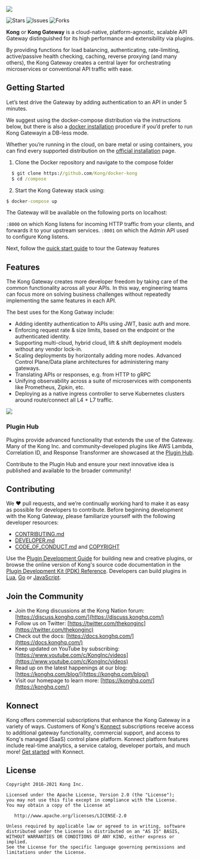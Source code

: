 [![][kong-logo]][kong-url]

![Stars](https://img.shields.io/github/stars/Kong/kong?style=flat-square) ![Issues](https://img.shields.io/github/issues/Kong/kong?style=flat-square) ![Forks](https://img.shields.io/github/forks/Kong/kong?style=flat-square)


**Kong** or **Kong Gateway** is a cloud-native, platform-agnostic, scalable API Gateway distinguished for its high performance and extensibility via plugins.

By providing functions for load balancing, authenticating, rate-limiting, active/passive health checking, caching, reverse proxying (and many others), the Kong Gateway creates a central layer for orchestrating microservices or conventional API traffic with ease.

## Getting Started

Let’s test drive the Gateway by adding authentication to an API in under 5 minutes.

We suggest using the docker-compose distribution via the instructions below, but there is also a [docker installation](https://docs.konghq.com/install/docker/) procedure if you’d prefer to run Kong Gatewayin a DB-less mode. 

Whether you’re running in the cloud, on bare metal or using containers, you can find every supported distribution on the [official installation](https://konghq.com/install/#kong-community) page.

1) Clone the Docker repository and navigate to the compose folder
```cmd
  $ git clone https://github.com/Kong/docker-kong
  $ cd /compose
```

2) Start the Kong Gateway stack using:
```cmd
$ docker-compose up
```

The Gateway will be available on the following ports on localhost:

`:8000` on which Kong listens for incoming HTTP traffic from your clients, and forwards it to your upstream services.
`:8001` on which the Admin API used to configure Kong listens.

Next, follow the [quick start guide](https://docs.konghq.com/gateway-oss/latest/getting-started/configuring-a-service/
) to tour the Gateway features

## Features

The Kong Gateway creates more developer freedom by taking care of the common functionality across all your APIs. In this way, engineering teams can focus more on solving business challenges without repeatedly implementing the same features in each API. 

The best uses for the Kong Gatway include:
- Adding identity authentication to APIs using JWT, basic auth and more.
- Enforcing request rate & size limits, based on the endpoint or the authenticated identity.
- Supporting multi-cloud, hybrid cloud, lift & shift deployment models without any vendor lock-in.
- Scaling deployments by horizontally adding more nodes. Advanced Control Plane/Data plane architectures for administering many gateways.
- Translating APIs or responses, e.g. from HTTP to gRPC
- Unifying observability across a suite of microservices with components like Prometheus, Zipkin, etc.
- Deploying as a native ingress controller to serve Kubernetes clusters around route/connect all L4 + L7 traffic.

[![][kong-benefits]][kong-url]

### Plugin Hub
Plugins provide advanced functionality that extends the use of the Gateway. Many of the Kong Inc. and community-developed plugins like AWS Lambda, Correlation ID, and Response Transformer are showcased at the [Plugin Hub](https://docs.konghq.com/hub/). 

Contribute to the Plugin Hub and ensure your next innovative idea is published and available to the broader community!

## Contributing

We ❤️  pull requests, and we’re continually working hard to make it as easy as possible for developers to contribute. Before beginning development with the Kong Gateway, please familiarize yourself with the following developer resources:
- [CONTRIBUTING.md](https://github.com/Kong/kong/blob/master/CONTRIBUTING.md)
- [DEVELOPER.md](https://github.com/Kong/kong/blob/master/DEVELOPER.md)
- [CODE_OF_CONDUCT.md](https://github.com/Kong/kong/blob/master/CODE_OF_CONDUCT.md) and [COPYRIGHT](https://github.com/Kong/kong/blob/master/COPYRIGHT)

Use the [Plugin Development Guide](https://docs.konghq.com/latest/plugin-development/) for building new and creative plugins, or browse the online version of Kong's source code documentation in the [Plugin Development Kit (PDK) Reference](https://docs.konghq.com/latest/pdk/). Developers can build plugins in [Lua](https://docs.konghq.com/gateway-oss/latest/plugin-development/), [Go](https://docs.konghq.com/gateway-oss/latest/external-plugins/#developing-go-plugins) or [JavaScript](https://docs.konghq.com/gateway-oss/latest/external-plugins/#developing-javascript-plugins).

## Join the Community

- Join the Kong discussions at the Kong Nation forum: [https://discuss.konghq.com/](https://discuss.konghq.com/)
- Follow us on Twitter: [https://twitter.com/thekonginc](https://twitter.com/thekonginc)
- Check out the docs: [https://docs.konghq.com/](https://docs.konghq.com/)
- Keep updated on YouTube by subscribing: [https://www.youtube.com/c/KongInc/videos](https://www.youtube.com/c/KongInc/videos)
- Read up on the latest happenings at our blog: [https://konghq.com/blog/](https://konghq.com/blog/)
- Visit our homepage to learn more: [https://konghq.com/](https://konghq.com/)

## Konnect
Kong offers commercial subscriptions that enhance the Kong Gateway in a variety of ways. Customers of Kong's [Konnect](https://konghq.com/kong-konnect/) subscriptions receive access to additional gateway functionality, commercial support, and access to Kong's managed (SaaS) control plane platform.  Konnect platform features include real-time analytics, a service catalog, developer portals, and much more! [Get started](https://konghq.com/get-started/) with Konnect.

## License

```
Copyright 2016-2021 Kong Inc.

Licensed under the Apache License, Version 2.0 (the "License");
you may not use this file except in compliance with the License.
You may obtain a copy of the License at

   http://www.apache.org/licenses/LICENSE-2.0

Unless required by applicable law or agreed to in writing, software
distributed under the License is distributed on an "AS IS" BASIS,
WITHOUT WARRANTIES OR CONDITIONS OF ANY KIND, either express or implied.
See the License for the specific language governing permissions and
limitations under the License.
```

[kong-url]: https://konghq.com/
[kong-logo]: https://konghq.com/wp-content/uploads/2018/05/kong-logo-github-readme.png
[kong-benefits]: https://konghq.com/wp-content/uploads/2018/05/kong-benefits-github-readme.png
[kong-master-builds]: https://hub.docker.com/r/kong/kong/tags
[badge-action-url]: https://github.com/Kong/kong/actions
[badge-action-image]: https://github.com/Kong/kong/workflows/Build%20&%20Test/badge.svg

[busted]: https://github.com/Olivine-Labs/busted
[luacheck]: https://github.com/mpeterv/luacheck

